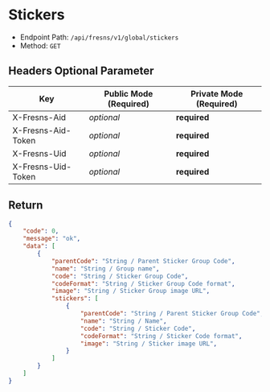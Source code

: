 # Stickers

- Endpoint Path: `/api/fresns/v1/global/stickers`
- Method: `GET`

## Headers Optional Parameter

| Key | Public Mode (Required) | Private Mode (Required) |
| --- | --- | --- |
| X-Fresns-Aid | *optional* | **required** |
| X-Fresns-Aid-Token | *optional* | **required** |
| X-Fresns-Uid | *optional* | **required** |
| X-Fresns-Uid-Token | *optional* | **required** |

## Return

```json
{
    "code": 0,
    "message": "ok",
    "data": [
        {
            "parentCode": "String / Parent Sticker Group Code",
            "name": "String / Group name",
            "code": "String / Sticker Group Code",
            "codeFormat": "String / Sticker Group Code format",
            "image": "String / Sticker Group image URL",
            "stickers": [
                {
                    "parentCode": "String / Parent Sticker Group Code",
                    "name": "String / Name",
                    "code": "String / Sticker Code",
                    "codeFormat": "String / Sticker Code format",
                    "image": "String / Sticker image URL",
                }
            ]
        }
    ]
}
```
